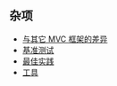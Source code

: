 ## 杂项

* [与其它 MVC 框架的差异](comparison.md)
* [基准测试](benchmarks.md)
* [最佳实践](practices.md)
* [工具](tools.md)
